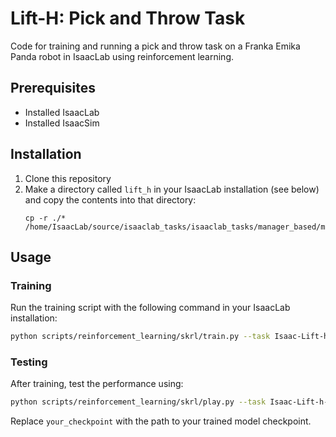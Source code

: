 # Lift-H: Pick and Throw Task

Code for training and running a pick and throw task on a Franka Emika Panda robot in IsaacLab using reinforcement learning.

## Prerequisites

- Installed IsaacLab
- Installed IsaacSim

## Installation

1. Clone this repository
2. Make a directory called `lift_h` in your IsaacLab installation (see below) and copy the contents into that directory:
   ```
   cp -r ./* /home/IsaacLab/source/isaaclab_tasks/isaaclab_tasks/manager_based/manipulation/lift_h/
   ```

## Usage

### Training

Run the training script with the following command in your IsaacLab installation:

```bash
python scripts/reinforcement_learning/skrl/train.py --task Isaac-Lift-h-Cube-Franka-v0 --headless
```

### Testing

After training, test the performance using:

```bash
python scripts/reinforcement_learning/skrl/play.py --task Isaac-Lift-h-Cube-Franka-Play-v0 --checkpoint your_checkpoint
```

Replace `your_checkpoint` with the path to your trained model checkpoint.